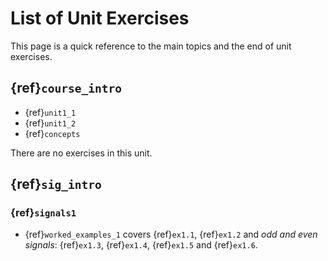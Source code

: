 # List of Unit Exercises

This page is a quick reference to the main topics and the end of unit exercises.

## {ref}`course_intro`

* {ref}`unit1_1`
* {ref}`unit1_2`
* {ref}`concepts`

There are no exercises in this unit.


## {ref}`sig_intro`
### {ref}`signals1`

* {ref}`worked_examples_1` covers {ref}`ex1.1`, {ref}`ex1.2` and *odd and even signals*: {ref}`ex1.3`, {ref}`ex1.4`, {ref}`ex1.5` and {ref}`ex1.6`.

```python

```
